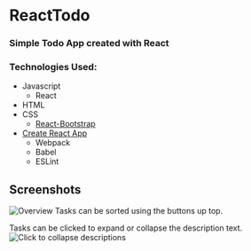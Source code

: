 # ReactTodo
### Simple Todo App created with React

### Technologies Used:
- Javascript
    + React
- HTML
- CSS
    + [React-Bootstrap](https://react-bootstrap.github.io)
- [Create React App](https://github.com/facebookincubator/create-react-app)
    + Webpack
    + Babel
    + ESLint

## Screenshots

![Overview](http://imgur.com/GwKlCMS.png)
Tasks can be sorted using the buttons up top.

Tasks can be clicked to expand or collapse the description text.
![Click to collapse descriptions](http://imgur.com/0yiHZgt.png)
